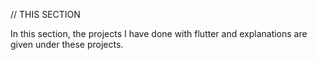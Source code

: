// THIS SECTION

In this section, the projects I have done with flutter and explanations are given under these projects.
